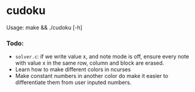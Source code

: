 # cudoku

Usage: make && ./cudoku \[-h\]

### Todo:
* `solver.c`: if we write value x, and note mode is off, 
ensure every note with value x in the same row, column and block are erased.
* Learn how to make different colors in ncurses
* Make constant numbers in another color do make it easier to 
differentiate them from user inputed numbers.
